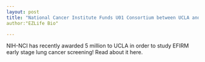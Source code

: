 ```yaml
---
layout: post
title: "National Cancer Institute Funds U01 Consortium between UCLA and EZLife Bio"
author:"EZLife Bio"

---
```



NIH-NCI has recently awarded 5 million to UCLA in order to study EFIRM early stage lung cancer screening! Read about it here.
